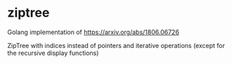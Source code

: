 # ziptree

Golang implementation of https://arxiv.org/abs/1806.06726

ZipTree with indices instead of pointers and iterative operations (except for the recursive display functions)
